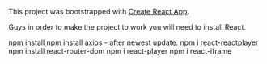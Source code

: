 This project was bootstrapped with [Create React App](https://github.com/facebook/create-react-app).


Guys in order to make the project to work you will need to install React.

npm install
npm install axios - after newest update.
npm i react-reactplayer
npm install react-router-dom
npm i react-player
npm i react-iframe
